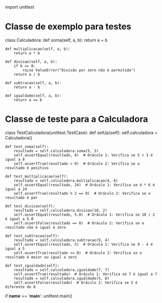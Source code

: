 import unittest

# Classe de exemplo para testes
class Calculadora:
    def soma(self, a, b):
        return a + b

    def multiplicacao(self, a, b):
        return a * b

    def divisao(self, a, b):
        if b == 0:
            raise ValueError("Divisão por zero não é permitida")
        return a / b

    def subtracao(self, a, b):
        return a - b

    def igualdade(self, a, b):
        return a == b

# Classe de teste para a Calculadora
class TestCalculadora(unittest.TestCase):
    def setUp(self):
        self.calculadora = Calculadora()

    def test_soma(self):
        resultado = self.calculadora.soma(5, 3)
        self.assertEqual(resultado, 8)  # Oráculo 1: Verifica se 5 + 3 é igual a 8
        self.assertTrue(resultado > 0)  # Oráculo 2: Verifica se o resultado é positivo

    def test_multiplicacao(self):
        resultado = self.calculadora.multiplicacao(4, 6)
        self.assertEqual(resultado, 24)  # Oráculo 1: Verifica se 4 * 6 é igual a 24
        self.assertTrue(resultado % 2 == 0)  # Oráculo 2: Verifica se o resultado é par

    def test_divisao(self):
        resultado = self.calculadora.divisao(10, 2)
        self.assertEqual(resultado, 5.0)  # Oráculo 1: Verifica se 10 / 2 é igual a 5.0
        self.assertFalse(resultado == 0)  # Oráculo 2: Verifica se o resultado não é igual a zero

    def test_subtracao(self):
        resultado = self.calculadora.subtracao(9, 4)
        self.assertEqual(resultado, 5)  # Oráculo 1: Verifica se 9 - 4 é igual a 5
        self.assertTrue(resultado >= 0)  # Oráculo 2: Verifica se o resultado é maior ou igual a zero

    def test_igualdade(self):
        resultado = self.calculadora.igualdade(7, 7)
        self.assertTrue(resultado)  # Oráculo 1: Verifica se 7 é igual a 7
        resultado = self.calculadora.igualdade(5, 8)
        self.assertFalse(resultado)  # Oráculo 2: Verifica se 5 é diferente de 8

if __name__ == '__main__':
    unittest.main()
